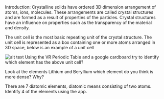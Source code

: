 Introduction:
Crystalline solids have ordered 3D dimension arrangement of atoms, ions, molecules. These arrangements are called crystal structures and are formed as a result of properties of the particles. Crystal structures have an influence on properties such as the transparency of the material and density. 

The unit cell is the most basic repeating unit of the crystal structure. The unit cell is represented as a box containing one or more atoms arranged in 3D space, below is an example of a unit cell

![alt text](https://upload.wikimedia.org/wikipedia/commons/7/7c/Lattice_body_centered_cubic.svg)
Using the VR Periodic Table and a google cardboard try to identify which element has the above unit cell?




 
Look at the elements Lithium and Beryllium which element do you think is more dense? Why?



There are 7 diatomic elements, diatomic means consisting of two atoms. Identify 4 of the elements using the app.
